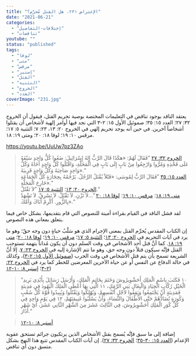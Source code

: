 ```yaml
---
title: "الإعتراض ٢٣١، هل القتل مُحرَّم؟"
date: "2021-06-21"
categories: 
  - "إختلافات-التفاصيل"
  - "تناقضات"
youtube: ""
status: "published"
tags: 
  - "لوقا"
  - "متى"
  - "مرقس"
  - "إستير"
  - "القتل"
  - "التثنية"
  - "الخروج"
  - "العدد"
coverImage: "231.jpg"
---
```


يعتقد الناقد بوجود تناقض في التعليمات المختصة بوصية تحريم القتل، فيقول أن الخروج ٣٢: ٢٧؛ العدد ١٥: ٣٥؛ صموئيل الأول ١٥: ٢-٣ التي نجد فيها أوامر إلهية لأشخاص أن يقتلوا أشخاصاً آخرين. في حين أنه يوجد تحريم إلهي في الخروج ٢٠: ١٣، ٢٣: ٧؛ التثنية ٥: ١٧؛ مرقس ١٠: ١٩؛ لوقا ١٨: ٢٠؛ ومتى ١٩: ١٨.

https://youtu.be/UuUw7pz3ZAo

> [الخروج ٣٢: ٢٧](https://my.bible.com/bible/101/EXO.32.27) ”فَقَالَ لَهُمْ: «هكَذَا قَالَ الرَّبُّ إِلهُ إِسْرَائِيلَ: ضَعُوا كُلُّ وَاحِدٍ سَيْفَهُ عَلَى فَخْذِهِ وَمُرُّوا وَارْجِعُوا مِنْ بَابٍ إِلَى بَابٍ فِي الْمَحَلَّةِ، وَاقْتُلُوا كُلُّ وَاحِدٍ أَخَاهُ وَكُلُّ وَاحِدٍ صَاحِبَهُ وَكُلُّ وَاحِدٍ قَرِيبَهُ».“  
> [العدد ١٥: ٣٥](https://my.bible.com/bible/101/NUM.15.35) ”فَقَالَ الرَّبُّ لِمُوسَى: «قَتْلاً يُقْتَلُ الرَّجُلُ. يَرْجُمُهُ بِحِجَارَةٍ كُلُّ الْجَمَاعَةِ خَارِجَ الْمَحَلَّةِ».“  
> [الخروج ٢٠: ١٣](https://my.bible.com/bible/101/EXO.20.13)؛ [التثنية ٥: ١٧](https://my.bible.com/bible/101/DEU.5.) ”لاَ تَقْتُلْ.“  
> [متى ١٩: ١٨](https://my.bible.com/bible/101/MAT.19.18)؛ [مرقس ١٠: ١٩](https://my.bible.com/bible/101/MRK.10.19)؛ [لوقا ١٨: ٢٠](https://my.bible.com/bible/101/LUK.18.20) ”…لاَ تَزْنِ. لاَ تَقْتُلْ. لاَ تَسْرِقْ. لاَ تَشْهَدْ بِالزُّورِ. أَكْرِمْ أَبَاكَ وَأُمَّكَ».“

لقد فشل الناقد في القيام بقراءة أمينة للنصوص التي قام بتقديمها، بشكل خاص فيما يتعلق بمعاني هذه النصوص. 

إن الكتاب المقدس يُحرِّم القتل بمعنى الإجرام الذي هو سَلْبُ حياةٍ دون وجه حقّ؛ وهو ما يرد في آيات التحريم في [الخروج ٢٠: ١٣](https://my.bible.com/bible/101/EXO.20.13)؛ [التثنية ٥: ١٧](https://my.bible.com/bible/101/DEU.5.)؛ [مرقس ١٠: ١٩](https://my.bible.com/bible/101/MRK.10.19)؛ [لوقا ١٨: ٢٠](https://my.bible.com/bible/101/LUK.18.20)؛ [متى ١٩: ١٨](https://my.bible.com/bible/101/MAT.19.18). كما أنَّ قتل أحد الأشخاص في وقت السلم دون أن يكون مُداناً بتهمة تستوجب القتل فإنَّه سيكون قتلاً دون وجه حق، وهو ما تتم الإشارة إليه في [الخروج ٢٣: ٧](https://my.bible.com/bible/101/EXO.32.7). إلا أنَّ الشريعة تسمح بأن يتم قتل الأشخاص في وقت الحرب ([صموئيل الأول ١٥: ٢-٣](https://my.bible.com/bible/101/1SA.15.2-3))، وكذلك في حالة الدفاع عن النفس أو عن حياة الآخرين المعرضين للخطر كما يرد في [الخروج ٢٢: ٢-٣](https://my.bible.com/bible/101/EXO.22.2-3)؛ [إستير ٨: ١٠-١٢](https://my.bible.com/bible/101/EST.8.10-12))

> ”١٠ فَكَتَبَ بِاسْمِ الْمَلِكِ أَحَشْوِيرُوشَ وَخَتَمَ بِخَاتِمِ الْمَلِكِ، وَأَرْسَلَ رَسَائِلَ بِأَيْدِي بَرِيدِ الْخَيْلِ رُكَّابِ الْجِيَادِ وَالْبِغَالِ بَنِي الرَّمَكِِ، ١١ الَّتِي بِهَا أَعْطَى الْمَلِكُ الْيَهُودَ فِي مَدِينَةٍ فَمَدِينَةٍ أَنْ يَجْتَمِعُوا وَيَقِفُوا لأَجْلِ أَنْفُسِهِمْ، وَيُهْلِكُوا وَيَقْتُلُوا وَيُبِيدُوا قُوَّةَ كُلِّ شَعْبٍ وَكُورَةٍ تُضَادُّهُمْ حَتَّى الأَطْفَالَ وَالنِّسَاءَ، وَأَنْ يَسْلُبُوا غَنِيمَتَهُمْ، ١٢ فِي يَوْمٍ وَاحِدٍ فِي كُلِّ كُوَرِ الْمَلِكِ أَحَشْوِيرُوشَ، فِي الثَّالِثَ عَشَرَ مِنَ الشَّهْرِ الثَّانِي عَشَرَ، أَيْ شَهْرِ أَذَارَ.“

> [أستير ٨: ١٠-١٢](https://my.bible.com/bible/101/EST.8.10-12)

إضافة إلى ما سبق فإنَّه يُسمح بقتل الأشخاص الذين يرتكبون جرائم تستحق عقوبة الإعدام ([العدد ١٥: ٣٠-٣٥](https://my.bible.com/bible/101/NUM.15.30-35)؛ [الخروج ٣٢: ٢٧](https://my.bible.com/bible/101/EXO.32.27)). إن آيات الكتاب المقدس تتبع هذا النهج بشكل متسق دون أي تناقض.
